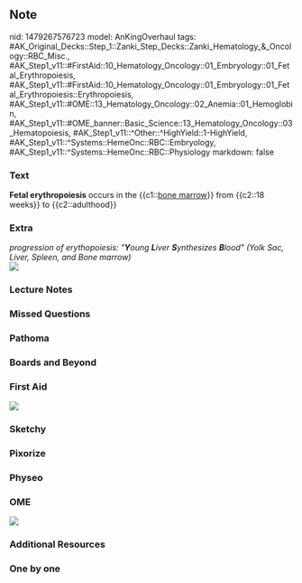 ## Note
nid: 1479267576723
model: AnKingOverhaul
tags: #AK_Original_Decks::Step_1::Zanki_Step_Decks::Zanki_Hematology_&_Oncology::RBC_Misc., #AK_Step1_v11::#FirstAid::10_Hematology_Oncology::01_Embryology::01_Fetal_Erythropoiesis, #AK_Step1_v11::#FirstAid::10_Hematology_Oncology::01_Embryology::01_Fetal_Erythropoiesis::Erythropoiesis, #AK_Step1_v11::#OME::13_Hematology_Oncology::02_Anemia::01_Hemoglobin, #AK_Step1_v11::#OME_banner::Basic_Science::13_Hematology_Oncology::03_Hematopoiesis, #AK_Step1_v11::^Other::^HighYield::1-HighYield, #AK_Step1_v11::^Systems::HemeOnc::RBC::Embryology, #AK_Step1_v11::^Systems::HemeOnc::RBC::Physiology
markdown: false

### Text
<div>
  <b>Fetal erythropoiesis</b> occurs in the {{c1::<u>bone
  marrow</u>}} from {{c2::18 weeks}} to {{c2::adulthood}}
</div>

### Extra
<div>
  <i>progression of erythopoiesis: "<b>Y</b>oung <b>L</b>iver
  <b>S</b>ynthesizes <b>B</b>lood" (Yolk Sac, Liver, Spleen, and
  Bone marrow)</i>
</div>
<div><img src="paste-197516956008796.jpg"></div>

### Lecture Notes


### Missed Questions


### Pathoma


### Boards and Beyond


### First Aid
<img src="tmpZ8uFuQ.png">

### Sketchy


### Pixorize


### Physeo


### OME
<div class="ome-widget">
  <a href=
  "https://onlinemeded.org/spa/heme-onc/hematopoiesis/acquire?ref=anki">
  <img src="_OME_AnkiFlashcards_Lesson_1.png"></a>
</div>

### Additional Resources


### One by one

